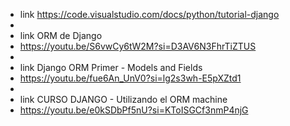 - link https://code.visualstudio.com/docs/python/tutorial-django
-
- link ORM de Django
- https://youtu.be/S6vwCy6tW2M?si=D3AV6N3FhrTiZTUS
-
- link Django ORM Primer - Models and Fields
- https://youtu.be/fue6An_UnV0?si=lg2s3wh-E5pXZtd1
- 
- link CURSO DJANGO - Utilizando el ORM  machine
- https://youtu.be/e0kSDbPf5nU?si=KToISGCf3nmP4njG